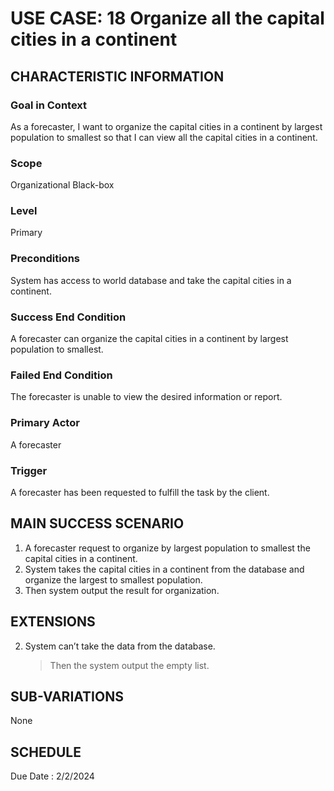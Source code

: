 # USE CASE: 18 Organize all the capital cities in a continent
## CHARACTERISTIC INFORMATION

### Goal in Context

As a forecaster, I want to organize the capital cities in a continent by largest population to smallest so that I can view all the capital cities in a continent.
### Scope

Organizational Black-box

### Level

Primary

### Preconditions

System has access to world database and take the capital cities in a continent.

### Success End Condition

A forecaster can organize the capital cities in a continent by largest population to smallest.

### Failed End Condition

The forecaster is unable to view the desired information or report.
### Primary Actor

A forecaster

### Trigger
 
A forecaster has been requested to fulfill the task by the client.

## MAIN SUCCESS SCENARIO

1.  A forecaster request to organize by largest population to smallest the capital cities in a continent.
2.  System takes the capital cities in a continent from the database and organize the largest to smallest population.
3.  Then system output the result for organization.

## EXTENSIONS
 
2. System can’t take the data from the database.

    > Then the system output the empty list.
## SUB-VARIATIONS

None

## SCHEDULE

Due Date : 2/2/2024
